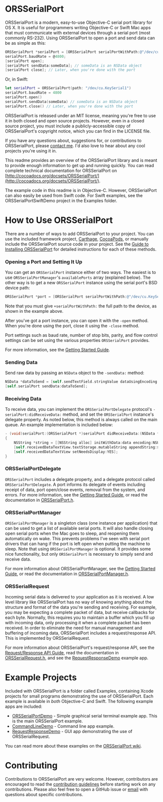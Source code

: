 # ORSSerialPort


ORSSerialPort is a modern, easy-to-use Objective-C serial port library for OS X. It is useful for programmers writing Objective-C or Swift Mac apps that must communicate with external devices through a serial port (most commonly RS-232). Using ORSSerialPort to open a port and send data can be as simple as this:

```objective-c
ORSSerialPort *serialPort = [ORSSerialPort serialPortWithPath:@"/dev/cu.KeySerial1"];
serialPort.baudRate = @4800;
[serialPort open];
[serialPort sendData:someData]; // someData is an NSData object
[serialPort close]; // Later, when you're done with the port
```

Or, in Swift:

```swift
let serialPort = ORSSerialPort(path: "/dev/cu.KeySerial1")
serialPort.baudRate = 4800
serialPort.open()
serialPort.sendData(someData) // someData is an NSData object
serialPort.close() // Later, when you're done with the port
```
    
ORSSerialPort is released under an MIT license, meaning you're free to use it in both closed and open source projects. However, even in a closed source project, you must include a publicly-accessible copy of ORSSerialPort's copyright notice, which you can find in the LICENSE file.

If you have any questions about, suggestions for, or contributions to ORSSerialPort, please [contact me](mailto:andrew@openreelsoftware.com). I'd also love to hear about any cool projects you're using it in.

This readme provides an overview of the ORSSerialPort library and is meant to provide enough information to get up and running quickly. You can read complete technical documentation for ORSSerialPort on [http://cocoadocs.org/docsets/ORSSerialPort/](http://cocoadocs.org/docsets/ORSSerialPort/).

The example code in this readme is in Objective-C. However, ORSSerialPort can also easily be used from Swift code. For Swift examples, see the ORSSerialPortSwiftDemo project in the Examples folder.

# How to Use ORSSerialPort

There are a number of ways to add ORSSerialPort to your project. You can use the included framework project, [Carthage](https://github.com/Carthage), [CocoaPods](http://cocoapods.org), or manually include the ORSSerialPort source code in your project. See the [Guide to Installing ORSSerialPort](https://github.com/armadsen/ORSSerialPort/wiki/Installing-ORSSerialPort) for detailed instructions for each of these methods.

### Opening a Port and Setting It Up

You can get an `ORSSerialPort` instance either of two ways. The easiest is to use `ORSSerialPortManager`'s `availablePorts` array (explained below). The other way is to get a new `ORSSerialPort` instance using the serial port's BSD device path:

```objective-c
ORSSerialPort *port = [ORSSerialPort serialPortWithPath:@"/dev/cu.KeySerial1"];
```

Note that you must give `+serialPortWithPath:` the full path to the device, as shown in the example above.

After you've got a port instance, you can open it with the `-open` method. When you're done using the port, close it using the `-close` method.

Port settings such as baud rate, number of stop bits, parity, and flow control settings can be set using the various properties `ORSSerialPort` provides.

For more information, see the [Getting Started Guide](https://github.com/armadsen/ORSSerialPort/wiki/Getting-Started#opening-a-port-and-setting-it-up).

### Sending Data

Send raw data by passing an `NSData` object to the `-sendData:` method:

```objective-c
NSData *dataToSend = [self.sendTextField.stringValue dataUsingEncoding:NSUTF8StringEncoding];
[self.serialPort sendData:dataToSend];
```

### Receiving Data

To receive data, you can implement the `ORSSerialPortDelegate` protocol's `-serialPort:didReceiveData:` method, and set the `ORSSerialPort` instance's delegate property. As noted below, this method is always called on the main queue. An example implementation is included below:

```objective-c
- (void)serialPort:(ORSSerialPort *)serialPort didReceiveData:(NSData *)data
{
    NSString *string = [[NSString alloc] initWithData:data encoding:NSUTF8StringEncoding];
    [self.receivedDataTextView.textStorage.mutableString appendString:string];
    [self.receivedDataTextView setNeedsDisplay:YES];
}
```

### ORSSerialPortDelegate 

`ORSSerialPort` includes a delegate property, and a delegate protocol called `ORSSerialPortDelegate`. A port informs its delegate of events including receipt of data, port open/close events, removal from the system, and errors. For more information, see the [Getting Started Guide](https://github.com/armadsen/ORSSerialPort/wiki/Getting-Started#orsserialportdelegate), or read the documentation in [ORSSerialPort.h](https://github.com/armadsen/ORSSerialPort/blob/master/Source/ORSSerialPort.h#L443).

### ORSSerialPortManager

`ORSSerialPortManager` is a singleton class (one instance per application) that can be used to get a list of available serial ports. It will also handle closing open serial ports when the Mac goes to sleep, and reopening them automatically on wake. This prevents problems I've seen with serial port drivers that can hang if the port is left open when putting the machine to sleep. Note that using `ORSSerialPortManager` is optional. It provides some nice functionality, but only `ORSSerialPort` is necessary to simply send and receive data.

For more information about ORSSerialPortManager, see the [Getting Started Guide](https://github.com/armadsen/ORSSerialPort/wiki/Getting-Started#orsserialportmanager), or read the documentation in [ORSSerialPortManager.h](https://github.com/armadsen/ORSSerialPort/blob/master/Source/ORSSerialPortManager.h).

### ORSSerialRequest

Incoming serial data is delivered to your application as it is received. A low level library like ORSSerialPort has no way of knowing anything about the structure and format of the data you're sending and receiving. For example, you may be expecting a complete packet of data, but receive callbacks for each byte. Normally, this requires you to maintain a buffer which you fill up with incoming data, only processing it when a complete packet has been received. In order to eliminate the need for manual management and buffering of incoming data, ORSSerialPort includes a request/response API. This is implemented by ORSSerialRequest.

For more information about ORSSerialPort's request/response API, see the [Request/Response API Guide](https://github.com/armadsen/ORSSerialPort/wiki/Request-Response-API), read the documentation in [ORSSerialRequest.h](https://github.com/armadsen/ORSSerialPort/blob/master/Source/ORSSerialRequest.h), and see the [RequestResponseDemo](https://github.com/armadsen/ORSSerialPort/tree/master/Examples/RequestResponseDemo) example app.

# Example Projects

Included with ORSSerialPort is a folder called Examples, containing Xcode projects for small programs demonstrating the use of ORSSerialPort. Each example is available in *both* Objective-C and Swift. The following example apps are included:

- [ORSSerialPortDemo](https://github.com/armadsen/ORSSerialPort/wiki/ORSSerialPortDemo) - Simple graphical serial terminal example app. This is the main ORSSerialPort example.
- [CommandLineDemo](https://github.com/armadsen/ORSSerialPort/wiki/Command-Line-Demo) - Command line app example.
- [RequestResponseDemo](https://github.com/armadsen/ORSSerialPort/wiki/Request-Response-API) - GUI app demonstrating the use of ORSSerialRequest.

You can read more about these examples on the [ORSSerialPort wiki](https://github.com/armadsen/ORSSerialPort/wiki).

# Contributing

Contributions to ORSSerialPort are very welcome. However, contributors are encouraged to read the [contribution guidelines](CONTRIBUTING.md) before starting work on any contributions. Please also feel free to open a GitHub issue or [email](mailto:andrew@openreelsoftware.com) with questions about specific contributions.
